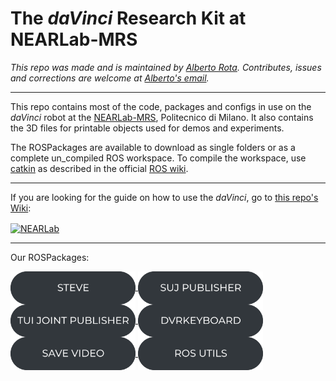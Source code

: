 # The *daVinci* Research Kit at NEARLab-MRS
*This repo was made and is maintained by [Alberto Rota](https://nearlab.polimi.it/medical/alberto-rota/). Contributes, issues and corrections are welcome at [Alberto's email](mailto:alberto1.rota@polimi.it).*
***
This repo contains most of the code, packages and configs in use on the *daVinci* robot at the [NEARLab-MRS](https://nearlab.polimi.it/medical/), Politecnico di Milano. It also contains the 3D files for printable objects used for demos and experiments.


The ROSPackages are available to download as single folders or as a complete un_compiled ROS workspace. To compile the workspace, use [catkin](https://catkin-tools.readthedocs.io/en/latest/) as described in the official [ROS wiki](http://wiki.ros.org/ROS/Tutorials/CreatingPackage).

***
If you are looking for the guide on how to use the *daVinci*, go to 
<a href="https://github.com/NEARLab-MedicalRobotics/dVRK/wiki">this repo's Wiki</a>:   

<p align="left"> 
<a href="https://github.com/NEARLab-MedicalRobotics/dVRK/wiki">
<picture>
  <source media="(prefers-color-scheme: dark)" srcset="readme/guide_button_white.png">
  <img style="vertical-align:middle" alt="NEARLab" src="readme/guide_button_dark.png" width="200" > 
</picture>
</a> </p>

***

Our ROSPackages:
<p align="left" > 
<a href="https://github.com/NEARLab-MedicalRobotics/dVRK/tree/main/ros_workspace/src/steve">
<picture>
  <source media="(prefers-color-scheme: dark)" srcset="readme/steve_button_white.png">
  <img style="vertical-align:middle" alt="NEARLab" src="readme/steve_button_dark.png" width="200" margin = 10> 
</picture>
</a>
<a href="https://github.com/NEARLab-MedicalRobotics/dVRK/tree/main/ros_workspace/src/suj_publisher">
<picture>
  <source media="(prefers-color-scheme: dark)" srcset="readme/suj_button_white.png">
  <img style="vertical-align:middle" alt="NEARLab" src="readme/suj_button_dark.png" width="200" > 
</picture>
</a>
<a href="https://github.com/NEARLab-MedicalRobotics/dVRK/tree/main/ros_workspace/src/TUI_joint_publisher">
<picture>
  <source media="(prefers-color-scheme: dark)" srcset="readme/tui_button_white.png">
  <img style="vertical-align:middle" alt="NEARLab" src="readme/tui_button_dark.png" width="200" > 
</picture>
</a> 
<a href="https://github.com/NEARLab-MedicalRobotics/dVRK/tree/main/ros_workspace/src/dvrkeyboard">
<picture>
  <source media="(prefers-color-scheme: dark)" srcset="readme/dvrkeyboard_button_white.png">
  <img style="vertical-align:middle" alt="NEARLab" src="readme/dvrkeyboard_button_dark.png" width="200" > 
</picture>
</a>
<a href="https://github.com/NEARLab-MedicalRobotics/dVRK/tree/main/ros_workspace/src/savevideo">
<picture>
  <source media="(prefers-color-scheme: dark)" srcset="readme/savevideo_button_white.png">
  <img style="vertical-align:middle" alt="NEARLab" src="readme/savevideo_button_dark.png" width="200" > 
</picture>
</a> 
<a href="https://github.com/NEARLab-MedicalRobotics/dVRK/tree/main/ros_workspace/src/ros_utils">
<picture>
  <source media="(prefers-color-scheme: dark)" srcset="readme/rosutils_button_white.png">
  <img style="vertical-align:middle" alt="NEARLab" src="readme/rosutils_button_dark.png" width="200" > 
</picture>
</a>  
</p>

